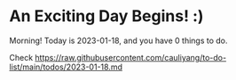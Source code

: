 # An Exciting Day Begins! :)

Morning! Today is 2023-01-18, and you have 0 things to do.

Check https://raw.githubusercontent.com/cauliyang/to-do-list/main/todos/2023-01-18.md